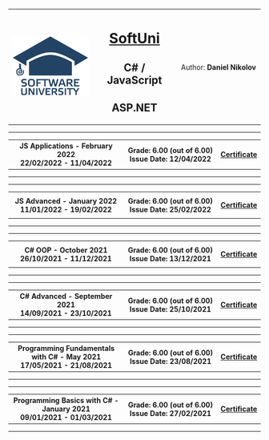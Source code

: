 <!-- Head Start -->
<table border="0" width="100%" cellspacing="1" cellpadding="3" align="center">
<tbody>
<tr>
<td align="center" width="33%"><img style="text-align: ce;" src="https://github.com/PhilShishov/Software-University/blob/master/Resources/SoftUni-Logo-Flat_square-blue-300x235.png" alt="" /></td>
<td align="center" width="33%">
<h1><a href="https://softuni.bg/">SoftUni</a></h1>
<h2>C# / JavaScript</h2>
<h2>ASP.NET</h2>
</td>
<td align="center" width="33%"></br>     
  </a>
Author: 
<strong>
<a title="Daniel Nikolov">
Daniel Nikolov
</a>
</strong></p>
</td>
</tr>
</tbody>
</table>
<!-- Head End -->

<!-- JS Applications -->
<hr />
<table border="0" width="100%" cellspacing="1" cellpadding="3" align="center">
<tbody>
<tr><th align="center" width="50%">
JS Applications - February 2022<br /> 
22/02/2022 - 11/04/2022
</th>
<th width="40%">Grade: 6.00 (out of 6.00)<br /> Issue Date: 12/04/2022</th>
<th>
<p><a title="JS Applications" href="https://softuni.bg/certificates/details/131613/6fa1d6c2">Certificate</a></p>
</th></tr>
</tbody>
</table>
<hr />
<!-- JS Applications -->

<!-- JS Advanced -->
<hr />
<table border="0" width="100%" cellspacing="1" cellpadding="3" align="center">
<tbody>
<tr><th align="center" width="50%">
JS Advanced - January 2022<br /> 
11/01/2022 - 19/02/2022
</th>
<th width="40%">Grade: 6.00 (out of 6.00)<br /> Issue Date: 25/02/2022</th>
<th>
<p><a title="JS Advanced" href="https://softuni.bg/certificates/details/126586/05bf3745" target="_blank">Certificate</a></p>
</th></tr>
</tbody>
</table>
<hr />
<!-- JS Advanced -->

<!-- C# OOP -->
<hr />
<table border="0" width="100%" cellspacing="1" cellpadding="3" align="center">
<tbody>
<tr><th align="center" width="50%">
C# OOP - October 2021<br /> 
26/10/2021 - 11/12/2021
</th>
<th width="40%">Grade: 6.00 (out of 6.00)<br /> Issue Date: 13/12/2021</th>
<th>
<p><a title="C# OOP" href="https://softuni.bg/certificates/details/120482/556fccc3" target="_blank">Certificate</a></p>
</th></tr>
</tbody>
</table>
<hr />
<!-- C# OOP -->

<!-- C# Advanced -->
<hr />
<table border="0" width="100%" cellspacing="1" cellpadding="3" align="center">
<tbody>
<tr><th align="center" width="50%">
C# Advanced - September 2021<br /> 
14/09/2021 - 23/10/2021
</th>
<th width="40%">Grade: 6.00 (out of 6.00)<br /> Issue Date: 25/10/2021</th>
<th>
<p><a title="C# Advanced" href="https://softuni.bg/certificates/details/114346/60bd2a28" target="_blank">Certificate</a></p>
</th></tr>
</tbody>
</table>
<hr />
<!-- C# Advanced -->

<!-- Programming Fundamentals with C# -->
<hr />
<table border="0" width="100%" cellspacing="1" cellpadding="3" align="center">
<tbody>
<tr><th align="center" width="50%">
Programming Fundamentals with C# - May 2021<br /> 
17/05/2021 - 21/08/2021
</th>
<th width="40%">Grade: 6.00 (out of 6.00)<br /> Issue Date: 23/08/2021</th>
<th>
<p><a title="Programming Fundamentals" href="https://softuni.bg/certificates/details/112551/65fa677d" target="_blank">Certificate</a></p>
</th></tr>
</tbody>
</table>
<hr />
<!-- Programming Fundamentals with C# -->

<!-- Programming Basics with C# -->
<hr />
<table border="0" width="100%" cellspacing="1" cellpadding="3" align="center">
<tbody>
<tr><th align="center" width="50%">
Programming Basics with C# - January 2021<br /> 
09/01/2021 - 01/03/2021
</th>
<th width="40%">Grade: 6.00 (out of 6.00)<br /> Issue Date: 27/02/2021</th>
<th>
<p><a title="Programming Basics" href="https://softuni.bg/certificates/details/100165/52f39678" target="_blank">Certificate</a></p>
</th></tr>
</tbody>
</table>
<hr />
<!-- Programming Basics with C# -->
